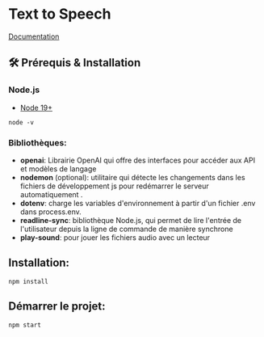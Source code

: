 
# Text to Speech

[Documentation](https://platform.openai.com/docs/guides/text-to-speech)

## 🛠️ Prérequis & Installation

### Node.js
- [Node 19+](https://nodejs.org/en/download)

`node -v`

### Bibliothèques:
- **openai**: Librairie OpenAI qui offre des interfaces pour accéder aux API et modèles de langage
- **nodemon** (optional): utilitaire qui détecte les changements dans les fichiers de développement js pour redémarrer le serveur automatiquement .
- **dotenv**: charge les variables d'environnement à partir d'un fichier .env dans process.env.
- **readline-sync**: bibliothèque Node.js, qui permet de lire l'entrée de l'utilisateur depuis la ligne de commande de manière synchrone
- **play-sound**: pour jouer les fichiers audio avec un lecteur

## Installation:
`npm install`

## Démarrer le projet:
`npm start`



